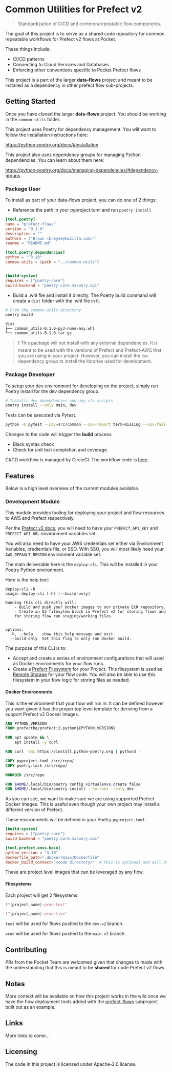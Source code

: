 # Common Utilities for Prefect v2
> Standardization of CICD and common/repeatable flow components.

The goal of this project is to serve as a shared code repository for common repeatable workflows for Prefect v2 flows at Pocket.

These things include:
- CI/CD patterns
- Connecting to Cloud Services and Databases
- Enforcing other conventions specific to Pocket Prefect flows

This project is a part of the larger **data-flows** project and meant to be installed as a dependency in other prefect flow sub-projects.

## Getting Started

Once you have cloned the larger **data-flows** project.  You should be working in the `common-utils` folder.

This project uses Poetry for dependency management.  You will want to follow the installation instructions here: 

https://python-poetry.org/docs/#installation

This project also uses dependency groups for managing Python dependencies.  You can learn about them here:

https://python-poetry.org/docs/managing-dependencies/#dependency-groups

### Package User

To install as part of your data-flows project, you can do one of 
2 things:

- Reference the path in your pyproject.toml and run `poetry install`

```toml
[tool.poetry]
name = "prefect-flows"
version = "0.1.0"
description = ""
authors = ["Braun <breyes@mozilla.com>"]
readme = "README.md"

[tool.poetry.dependencies]
python = "^3.10"
common-utils = {path = "../common-utils"}


[build-system]
requires = ["poetry-core"]
build-backend = "poetry.core.masonry.api"
```

- Build a .whl file and install it directly.  The Poetry build command will create a `dist` folder with the .whl file in it.

```bash
# From the common-utils directory
poetry build
```

```
dist
├── common_utils-0.1.0-py3-none-any.whl
└── common_utils-0.1.0.tar.gz
```

> :heavy_exclamation_mark: This package will not install with any external dependencies.  It is meant to be used with the versions of Prefect and Prefect-AWS that you are using in your project.  However, you can install the `dev` dependency group to install the libraries used for development.

### Package Developer

To setup your dev environment for developing on the project, simply run Poetry install for the dev dependency group.  

```bash
# Installs dev dependencies and any cli scripts
poetry install --only main, dev
```

Tests can be executed via Pytest.

```bash
python -m pytest --cov=src/common --cov-report term-missing --cov-fail-under=100
```

Changes to the code will trigger the **build** process:

- Black syntax check
- Check for unit test completion and coverage

CI/CD workflow is managed by CircleCI.  The workflow code is [here](../.circleci).

## Features

Below is a high level overview of the current modules available.

### Development Module

This module provides tooling for deploying your project and flow resources to AWS and Prefect respectively.

Per the [Prefect v2 docs](https://docs.prefect.io/), you will need to have your `PREFECT_API_KEY` and `PREFECT_API_URL` environment variables set.

You will also need to have your AWS credentials set either via Environment Variables, credientials file,  or SSO.  With SSO, you will most likely need your `AWS_DEFAULT_REGION` environment variable set.

The main deliverable here is the `deploy-cli`.  This will be installed in your Poetry Python environment.

Here is the help text:

```
deploy-cli -h
usage: deploy-cli [-h] [--build-only]

Running this cli directly will:
    - Build and push your Docker images to our private ECR repository.
    - Create an S3 filesytem block in Prefect v2 for storing flows and
    for storing flow run staging/working files.
    

options:
  -h, --help    show this help message and exit
  --build-only  Set this flag to only run Docker build.
```

The purpose of this CLI is to:

- Accept and create a series of environment configurations that will used as Docker environments for your flow runs.
- Create a [Prefect Filesystem](https://docs.prefect.io/concepts/filesystems/#s3) for your Project.  This filesystem is used as [Remote Storage](https://docs.prefect.io/concepts/storage/) for your flow code.  You will also be able to use this filesystem in your flow logic for storing files as needed.

#### **Docker Environments**

This is the environment that your flow will run in.  It can be defined however you want given it has the proper top level template for deriving from a support Prefect v2 Docker Images.

```Dockerfile
ARG PYTHON_VERSION
FROM prefecthq/prefect:2-python${PYTHON_VERSION}

RUN apt update && \
    apt install -y curl

RUN curl -sSL https://install.python-poetry.org | python3 -

COPY pyproject.toml /src/repo/
COPY poetry.lock /src/repo/

WORKDIR /src/repo

RUN $HOME/.local/bin/poetry config virtualenvs.create false
RUN $HOME/.local/bin/poetry install --no-root --only dev
```

As you can see, we want to make sure we are using supported Prefect Docker Images.  This is useful even though your own project may install a different version of Prefect.

These environments will be defined in your Poetry `pyproject.toml`.

```toml
[build-system]
requires = ["poetry-core"]
build-backend = "poetry.core.masonry.api"

[tool.prefect.envs.base]
python_version = "3.10"
dockerfile_path=".docker/main/Dockerfile"
docker_build_context="<code directory>"  # this is optional and will default to '.'
```

These are project level images that can be leveraged by any flow.

#### **Filesystems**

Each project will get 2 filesystems:

```python
f"{project_name}-prod-test"
```
```python
f"{project_name}-prod-live"
```

`test` will be used for flows pushed to the `dev-v2` branch.

`prod` will be used for flows pushed to the `main-v2` branch.

## Contributing

PRs from the Pocket Team are welcomed given that changes to made with the understanding that this is meant to be **shared** for code Prefect v2 flows.

## Notes

More context will be available on how this project works in the wild once we have the flow deployment tools added with the [prefect-flows](../prefect-flows/) subproject built out as an example.

## Links

More links to come...


## Licensing

The code in this project is licensed under Apache-2.0 license.
